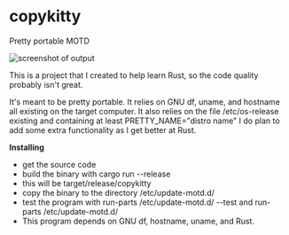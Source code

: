 # copykitty
Pretty portable MOTD

![screenshot of output](https://i.redditmedia.com/OAyJJ1VyD981CWU6n7evGaq-nN-MKHtAZBk6V5jUeuY.png?s=9443169114d152e2acd860b2fbf70341)

This is a project that I created to help learn Rust, so the code quality probably isn't great.

It's meant to be pretty portable. It relies on GNU df, uname, and hostname all existing on the target computer. It also relies on the file /etc/os-release existing and containing at least PRETTY_NAME="distro name"
I do plan to add some extra functionality as I get better at Rust.

**Installing**
 + get the source code
 + build the binary with cargo run --release
 + this will be target/release/copykitty
 + copy the binary to the directory /etc/update-motd.d/
 + test the program with run-parts /etc/update-motd.d/ --test and run-parts /etc/update-motd.d/
 + This program depends on GNU df, hostname, uname, and Rust. 
